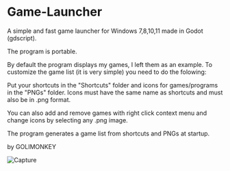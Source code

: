 # Game-Launcher
A simple and fast game launcher for Windows 7,8,10,11 made in Godot (gdscript).

The program is portable.

By default the program displays my games, I left them as an example.
To customize the game list (it is very simple) you need to do the folowing:

Put your shortcuts in the "Shortcuts" folder and icons for games/programs in the "PNGs" folder.
Icons must have the same name as shortcuts and must also be in .png format.

You can also add and remove games with right click context menu and change icons by selecting any .png image.

The program generates a game list from shortcuts and PNGs at startup.


by GOLIMONKEY

![Capture](https://user-images.githubusercontent.com/71722655/161393525-a299032e-5312-4a60-a9dd-a0f7bd8c47ad.PNG)

